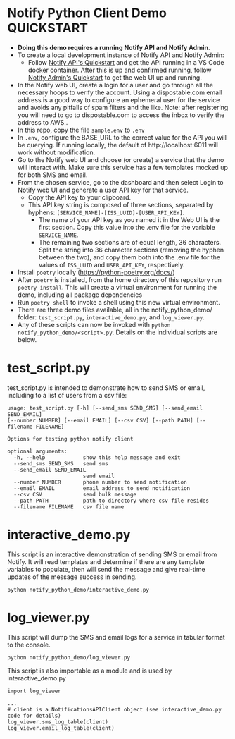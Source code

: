 # Notify Python Client Demo QUICKSTART

- **Doing this demo requires a running Notify API and Notify Admin**.
- To create a local development instance of Notify API and Notify Admin:
   - Follow [Notify API's Quickstart](https://github.com/GSA/notifications-api#quickstart) and get the API running in a VS Code docker container. After this is up and confirmed running, follow [Notify Admin's Quickstart](https://github.com/GSA/notifications-admin#quickstart) to get the web UI up and running. 
- In the Notify web UI, create a login for a user and go through all the necessary hoops to verify the account. Using a dispostable.com email address is a good way to configure an ephemeral user for the service and avoids any pitfalls of spam filters and the like. Note: after registering you will need to go to dispostable.com to access the inbox to verify the address to AWS..
- In this repo, copy the file `sample.env` to `.env`
- In `.env`, configure the BASE_URL to the correct value for the API you will be querying. If running locally, the default of http://localhost:6011 will work without modification. 
- Go to the Notify web UI and choose (or create) a service that the demo will interact with. Make sure this service has a few templates mocked up for both SMS and email.
- From the chosen service, go to the dashboard and then select Login to Notify web UI and generate a user API key for that service.
  - Copy the API key to your clipboard.
  - This API key string is composed of three sections, separated by hyphens: `[SERVICE_NAME]-[ISS_UUID]-[USER_API_KEY]`.
    - The name of your API key as you named it in the Web UI is the first section. Copy this value into the .env file for the variable `SERVICE_NAME`.
    - The remaining two sections are of equal length, 36 characters. Split the string into 36 character sections (removing the hyphen between the two), and copy them both into the .env file for the values of `ISS_UUID` and `USER_API_KEY`, respectively.
- Install `poetry` locally (https://python-poetry.org/docs/)
- After `poetry` is installed, from the home directory of this repository run `poetry install`. This will create a virtual environment for running the demo, including all package dependencies
- Run `poetry shell` to invoke a shell using this new virtual environment.
- There are three demo files available, all in the notify_python_demo/ folder: `test_script.py`, `interactive_demo.py`, and `log_viewer.py`.
- Any of these scripts can now be invoked with `python notify_python_demo/<script>.py`. Details on the individual scripts are below.

# test_script.py

test_script.py is intended to demonstrate how to send SMS or email, including to a list of users from a csv file:

```
usage: test_script.py [-h] [--send_sms SEND_SMS] [--send_email SEND_EMAIL]
[--number NUMBER] [--email EMAIL] [--csv CSV] [--path PATH] [--filename FILENAME]

Options for testing python notify client

optional arguments:
  -h, --help            show this help message and exit
  --send_sms SEND_SMS   send sms
  --send_email SEND_EMAIL
                        send email
  --number NUMBER       phone number to send notification
  --email EMAIL         email address to send notification
  --csv CSV             send bulk message
  --path PATH           path to directory where csv file resides
  --filename FILENAME   csv file name
  ```

# interactive_demo.py

This script is an interactive demonstration of sending SMS or email from Notify. It will read templates and determine if there are any template variables to populate, then will send the message and give real-time updates of the message success in sending.

`python notify_python_demo/interactive_demo.py`

# log_viewer.py

This script will dump the SMS and email logs for a service in tabular format to the console.

`python notify_python_demo/log_viewer.py`

This script is also importable as a module and is used by interactive_demo.py
```
import log_viewer

...
# client is a NotificationsAPIClient object (see interactive_demo.py code for details)
log_viewer.sms_log_table(client)
log_viewer.email_log_table(client)

```